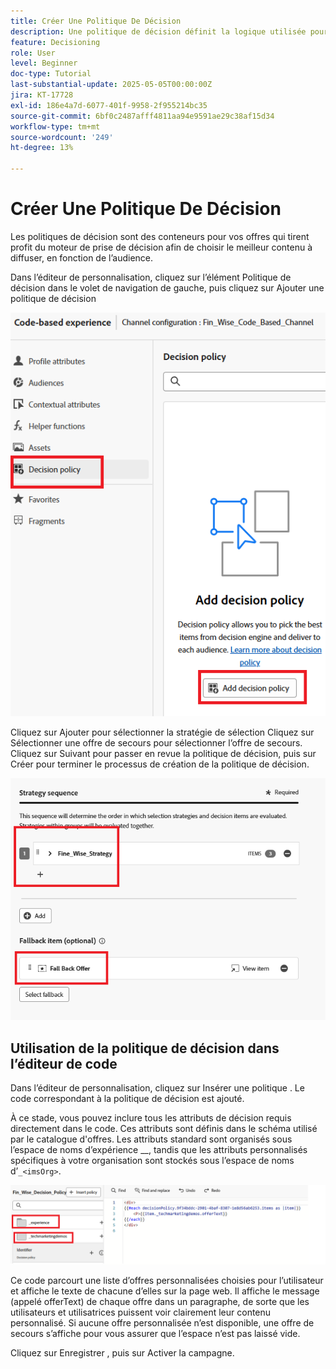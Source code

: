 ```yaml
---
title: Créer Une Politique De Décision
description: Une politique de décision définit la logique utilisée pour déterminer les offres diffusées à un utilisateur ou une utilisatrice lors de la personnalisation.
feature: Decisioning
role: User
level: Beginner
doc-type: Tutorial
last-substantial-update: 2025-05-05T00:00:00Z
jira: KT-17728
exl-id: 186e4a7d-6077-401f-9958-2f955214bc35
source-git-commit: 6bf0c2487afff4811aa94e9591ae29c38af15d34
workflow-type: tm+mt
source-wordcount: '249'
ht-degree: 13%

---
```


# Créer Une Politique De Décision

Les politiques de décision sont des conteneurs pour vos offres qui tirent profit du moteur de prise de décision afin de choisir le meilleur contenu à diffuser, en fonction de l’audience.

Dans l’éditeur de personnalisation, cliquez sur l’élément Politique de décision dans le volet de navigation de gauche, puis cliquez sur Ajouter une politique de décision

![create-decision-policy](assets/decision-policy.png)

Cliquez sur Ajouter pour sélectionner la stratégie de sélection
Cliquez sur Sélectionner une offre de secours pour sélectionner l’offre de secours.
Cliquez sur Suivant pour passer en revue la politique de décision, puis sur Créer pour terminer le processus de création de la politique de décision.


![politique-décision](assets/decision-policy2.png)


## Utilisation de la politique de décision dans l’éditeur de code

Dans l’éditeur de personnalisation, cliquez sur Insérer une politique . Le code correspondant à la politique de décision est ajouté.

À ce stade, vous pouvez inclure tous les attributs de décision requis directement dans le code. Ces attributs sont définis dans le schéma utilisé par le catalogue d&#39;offres. Les attributs standard sont organisés sous l’espace de noms d’expérience __, tandis que les attributs personnalisés spécifiques à votre organisation sont stockés sous l’espace de noms d’`_<imsOrg>`.

![using_decision_policy](assets/Insert-policy.png)

Ce code parcourt une liste d’offres personnalisées choisies pour l’utilisateur et affiche le texte de chacune d’elles sur la page web. Il affiche le message (appelé offerText) de chaque offre dans un paragraphe, de sorte que les utilisateurs et utilisatrices puissent voir clairement leur contenu personnalisé.
Si aucune offre personnalisée n’est disponible, une offre de secours s’affiche pour vous assurer que l’espace n’est pas laissé vide.

Cliquez sur Enregistrer , puis sur Activer la campagne.

